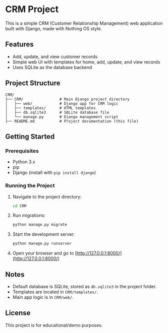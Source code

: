 # CRM Project

This is a simple CRM (Customer Relationship Management) web application built with Django, made with Nothing OS style.

## Features
- Add, update, and view customer records
- Simple web UI with templates for home, add, update, and view records
- Uses SQLite as the database backend

## Project Structure
```
CRM/
├── CRM/                # Main Django project directory
│   ├── web/            # Django app for CRM logic
│   ├── templates/      # HTML templates
│   ├── db.sqlite3      # SQLite database file
│   └── manage.py       # Django management script
├── README.md           # Project documentation (this file)
```

## Getting Started

### Prerequisites
- Python 3.x
- pip
- Django (install with `pip install django`)

### Running the Project
1. Navigate to the project directory:
   ```bash
   cd CRM
   ```
2. Run migrations:
   ```bash
   python manage.py migrate
   ```
3. Start the development server:
   ```bash
   python manage.py runserver
   ```
4. Open your browser and go to [http://127.0.0.1:8000/](http://127.0.0.1:8000/)

## Notes
- Default database is SQLite, stored as `db.sqlite3` in the project folder.
- Templates are located in `CRM/templates/`.
- Main app logic is in `CRM/web/`.

## License
This project is for educational/demo purposes.
#
